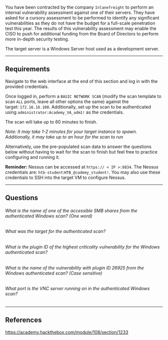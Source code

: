 
You have been contracted by the company `Inlanefreight` to perform an internal vulnerability assessment against one of their servers. They have asked for a cursory assessment to be performed to identify any significant vulnerabilities as they do not have the budget for a full-scale penetration test this year. The results of this vulnerability assessment may enable the CISO to push for additional funding from the Board of Directors to perform more in-depth security testing.

The target server is a Windows Server host used as a development server.

---

## Requirements

Navigate to the web interface at the end of this section and log in with the provided credentials.

Once logged in, perform a `BASIC NETWORK SCAN` (modify the scan template to scan `ALL` ports, leave all other options the same) against the target: `172.16.16.100`. Additionally, set up the scan to be authenticated using `administrator:Academy_VA_adm1!` as the credentials.

The scan will take up to 60 minutes to finish.

_Note: It may take 1-2 minutes for your target instance to spawn. Additionally, it may take up to an hour for the scan to run_

Alternatively, use the pre-populated scan data to answer the questions below without having to wait for the scan to finish but feel free to practice configuring and running it.

**Reminder:** Nessus can be accessed at `https:// < IP >:8834`. The Nessus credentials are: `htb-student`:`HTB_@cademy_student!`. You may also use these credentials to SSH into the target VM to configure Nessus.

---

## Questions

###### What is the name of one of the accessible SMB shares from the authenticated Windows scan? (One word)


###### What was the target for the authenticated scan?


###### What is the plugin ID of the highest criticality vulnerability for the Windows authenticated scan?


###### What is the name of the vulnerability with plugin ID 26925 from the Windows authenticated scan? (Case sensitive)


###### What port is the VNC server running on in the authenticated Windows scan?



---

## References

https://academy.hackthebox.com/module/108/section/1233